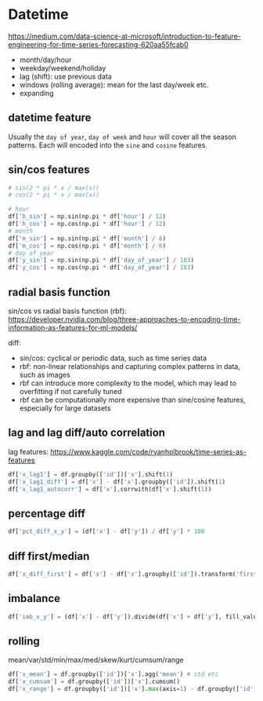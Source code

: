 # Datetime
https://medium.com/data-science-at-microsoft/introduction-to-feature-engineering-for-time-series-forecasting-620aa55fcab0

- month/day/hour
- weekday/weekend/holiday
- lag (shift): use previous data
- windows (rolling average): mean for the last day/week etc.
- expanding

## datetime feature
Usually the `day of year`, `day of week` and `hour` will cover all the season patterns.
Each will encoded into the `sine` and `cosine` features.

## sin/cos features
```py
# sin(2 * pi * x / max(x))
# cos(2 * pi * x / max(x))

# hour
df['h_sin'] = np.sin(np.pi * df['hour'] / 12)
df['h_cos'] = np.cos(np.pi * df['hour'] / 12)
# month
df['m_sin'] = np.sin(np.pi * df['month'] / 6)
df['m_cos'] = np.cos(np.pi * df['month'] / 6)
# day of year
df['y_sin'] = np.sin(np.pi * df['day_of_year'] / 183)
df['y_cos'] = np.cos(np.pi * df['day_of_year'] / 183)
```

## radial basis function
sin/cos vs radial basis function (rbf):
https://developer.nvidia.com/blog/three-approaches-to-encoding-time-information-as-features-for-ml-models/

diff:
- sin/cos: cyclical or periodic data, such as time series data
- rbf: non-linear relationships and capturing complex patterns in data, such as images
- rbf can introduce more complexity to the model, which may lead to overfitting if not carefully tuned
- rbf can be computationally more expensive than sine/cosine features, especially for large datasets
  
## lag and lag diff/auto correlation
lag features:
https://www.kaggle.com/code/ryanholbrook/time-series-as-features
```py
df['x_lag1'] = df.groupby(['id'])['x'].shift(1)
df['x_lag1_diff'] = df['x'] - df['x'].groupby(['id']).shift(1)
df['x_lag1_autocorr'] = df['x'].corrwith(df['x'].shift(1))
```

## percentage diff
```py
df['pct_diff_x_y'] = (df['x'] - df['y']) / df['y'] * 100
```

## diff first/median
```py
df['x_diff_first'] = df['x'] - df['x'].groupby(['id']).transform('first') #median
```

## imbalance
```py
df['imb_x_y'] = (df['x'] - df['y']).divide(df['x'] + df['y'], fill_value=np.nan)
```

## rolling
mean/var/std/min/max/med/skew/kurt/cumsum/range
```py
df['x_mean'] = df.groupby(['id'])['x'].agg('mean') # std etc
df['x_cumsum'] = df.groupby(['id'])['x'].cumsum()
df['x_range'] = df.groupby(['id'])['x'].max(axis=1) - df.groupby(['id'])['x'].min(axis=1)
```
